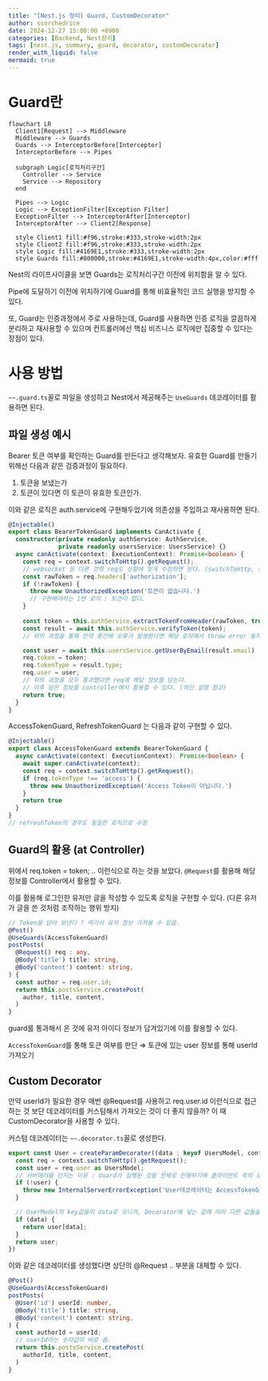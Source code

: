 ```yaml
---
title: "[Nest.js 정리] Guard, CustomDecorator"
author: scorchedrice
date: 2024-12-27 15:00:00 +0900
categories: [Backend, Nest정리]
tags: [nest.js, summary, guard, decorator, customDecorator]
render_with_liquid: false
mermaid: true
---
```


# Guard란

```mermaid
flowchart LR
  Client1[Request] --> Middleware
  Middleware --> Guards
  Guards --> InterceptorBefore[Interceptor]
  InterceptorBefore --> Pipes

  subgraph Logic[로직처리구간]
    Controller --> Service
    Service --> Repository
  end

  Pipes --> Logic
  Logic --> ExceptionFilter[Exception Filter]
  ExceptionFilter --> InterceptorAfter[Interceptor]
  InterceptorAfter --> Client2[Response]
 
  style Client1 fill:#f96,stroke:#333,stroke-width:2px
  style Client2 fill:#f96,stroke:#333,stroke-width:2px
  style Logic fill:#4169E1,stroke:#333,stroke-width:2px
  style Guards fill:#800000,stroke:#4169E1,stroke-width:4px,color:#fff
```

Nest의 라이프사이클을 보면 Guards는 로직처리구간 이전에 위치함을 알 수 있다.

Pipe에 도달하기 이전에 위치하기에 Guard를 통해 비효율적인 코드 실행을 방지할 수 있다.

또, Guard는 인증과정에서 주로 사용하는데, Guard를 사용하면 인증 로직을 깔끔하게 분리하고 재사용할 수 있으며 컨트롤러에선 핵심 비즈니스 로직에만 집중할 수 있다는 장점이 있다.

# 사용 방법

`~~.guard.ts`꼴로 파일을 생성하고 Nest에서 제공해주는 `UseGuards` 데코레이터를 활용하면 된다.

## 파일 생성 예시

Bearer 토큰 여부를 확인하는 Guard를 만든다고 생각해보자. 유효한 Guard를 만들기 위해선 다음과 같은 검증과정이 필요하다.

1. 토큰을 보냈는가
2. 토큰이 있다면 이 토큰이 유효한 토큰인가.

이와 같은 로직은 auth.service에 구현해두었기에 의존성을 주입하고 재사용하면 된다.

```ts
@Injectable()
export class BearerTokenGuard implements CanActivate {
  constructor(private readonly authService: AuthService,
              private readonly usersService: UsersService) {}
  async canActivate(context: ExecutionContext): Promise<boolean> {
    const req = context.switchToHttp().getRequest();
    // websocket 등 다른 것의 req도 상황에 맞게 수정하면 된다. (switchToHttp, switchToWs, switchToRpc)
    const rawToken = req.headers['authorization'];
    if (!rawToken) {
      throw new UnauthorizedException('토큰이 없습니다.')
      // 구현해야하는 1번 로직 : 토큰이 없다.
    }
    
    const token = this.authService.extractTokenFromHeader(rawToken, true);
    const result = await this.authService.verifyToken(token);
    // 위의 과정을 통해 만약 중간에 오류가 발생한다면 해당 로직에서 throw error 동작을 진행할 것임.

    const user = await this.usersService.getUserByEmail(result.email)
    req.token = token;
    req.tokenType = result.type;
    req.user = user;
    // 위의 과정을 모두 통과했다면 req에 해당 정보를 담는다.
    // 이후 담은 정보를 controller에서 활용할 수 있다. (하단 설명 참고)
    return true;
  }
}
```

AccessTokenGuard, RefreshTokenGuard 는 다음과 같이 구현할 수 있다.

```ts
@Injectable()
export class AccessTokenGuard extends BearerTokenGuard {
  async canActivate(context: ExecutionContext): Promise<boolean> {
    await super.canActivate(context);
    const req = context.switchToHttp().getRequest();
    if (req.tokenType !== 'access') {
      throw new UnauthorizedException('Access Token이 아닙니다.')
    }
    return true
  }
}
// refreshToken의 경우도 동일한 로직으로 수정
```

## Guard의 활용 (at Controller)

위에서 req.token = token; .. 이런식으로 하는 것을 보았다. `@Request`를 활용해 해당 정보를 Controller에서 활용할 수 있다.

이를 활용해 로그인한 유저만 글을 작성할 수 있도록 로직을 구현할 수 있다. (다른 유저가 글을 쓴 것처럼 조작하는 행위 방지)

```ts
// Token을 담아 보낸다 ? 여기서 유저 정보 가져올 수 있음.
@Post()
@UseGuards(AccessTokenGuard)
postPosts(
  @Request() req : any,
  @Body('title') title: string,
  @Body('content') content: string,
) {
  const author = req.user.id;
  return this.postsService.createPost(
    author, title, content,
  )
}
```

guard를 통과해서 온 것에 유저 아이디 정보가 담겨있기에 이를 활용할 수 있다. 

`AccessTokenGuard`를 통해 토큰 여부를 판단 ⇒ 토큰에 있는 user 정보를 통해 userId 가져오기

## Custom Decorator

만약 userId가 필요한 경우 매번 @Request를 사용하고 req.user.id 이런식으로 접근하는 것 보단 데코레이터를 커스텀해서 가져오는 것이 더 좋지 않을까? 이 때 CustomDecorator을 사용할 수 있다.

커스텀 데코레이터는 `~~.decorator.ts`꼴로 생성한다.

```ts
export const User = createParamDecorator((data : keyof UsersModel, context: ExecutionContext) => {
  const req = context.switchToHttp().getRequest();
  const user = req.user as UsersModel;
  // 서버에러를 던지는 이유 : Guard가 실행된 것을 전제로 진행하기에 클라이언트 측의 오류가 아닌 서버측의 오류라고 반환
  if (!user) {
    throw new InternalServerErrorException('User데코레이터는 AccessTokenGuard와 함께 사용해야합니다.');
  }

  // UserModel의 key값들이 data로 오니까, Decorator에 넣는 값에 따라 다른 값들을 반환
  if (data) {
    return user[data];
  }
  return user;
})
```

이와 같은 데코레이터를 생성했다면 상단의 @Request .. 부분을 대체할 수 있다.

```ts
@Post()
@UseGuards(AccessTokenGuard)
postPosts(
  @User('id') userId: number,
  @Body('title') title: string,
  @Body('content') content: string,
) {
  const authorId = userId;
  // userId라는 숫자값이 바로 옴.
  return this.postsService.createPost(
    authorId, title, content,
  )
}
```

